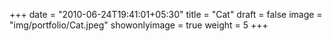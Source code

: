+++
date = "2010-06-24T19:41:01+05:30"
title = "Cat"
draft = false
image = "img/portfolio/Cat.jpeg"
showonlyimage = true
weight = 5
+++
